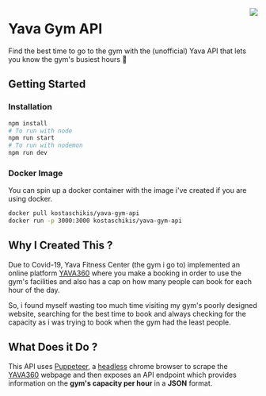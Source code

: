 <img align="right" src="https://i.imgur.com/LfjUZHs.png"></div>

<h1 align="left">Yava Gym API</h1>

Find the best time to go to the gym with the (unofficial) Yava API that lets you know the gym's busiest hours 💪

## Getting Started

### Installation

```bash
npm install
# To run with node
npm run start
# To run with nodemon
npm run dev
```

### Docker Image

You can spin up a docker container with the image i've created if you are using docker.

```bash
docker pull kostaschikis/yava-gym-api
docker run -p 3000:3000 kostaschikis/yava-gym-api
```

## Why I Created This ?

Due to Covid-19, Yava Fitness Center (the gym i go to) implemented an online platform [YAVA360](http://yava.services/) where you make a booking in order to use the gym's facilities and also has a cap on how many people can book for each hour of the day.

So, i found myself wasting too much time visiting my gym's poorly designed website, searching for the best time to book and always checking for the capacity as i was trying to book when the gym had the least people.

## What Does it Do ?

This API uses [Puppeteer](https://github.com/puppeteer/puppeteer), a [headless](https://developers.google.com/web/updates/2017/04/headless-chrome) chrome browser to scrape the [YAVA360](http://yava.services/) webpage and then exposes an API endpoint which provides information on the **gym's capacity per hour** in a **JSON** format.
